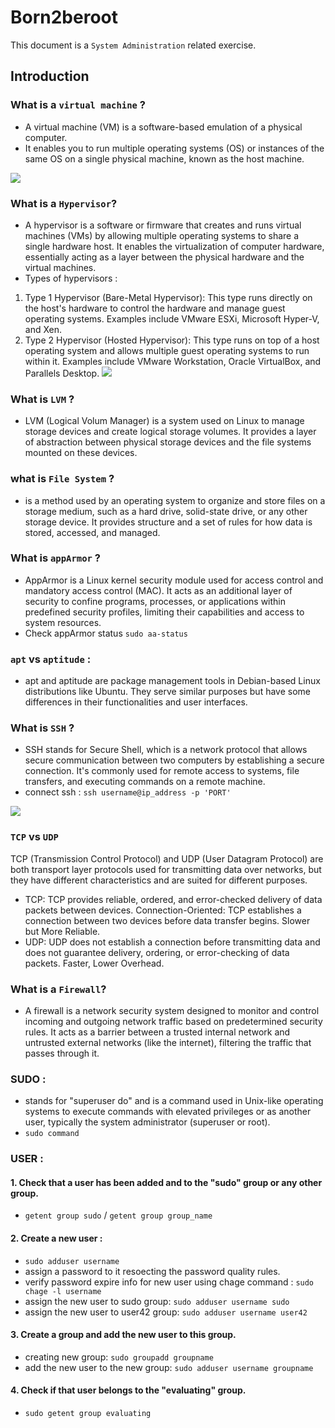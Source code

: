 # Born2beroot
This document is a `System Administration` related exercise.

## Introduction

### What is a `virtual machine` ?
- A virtual machine (VM) is a software-based emulation of a physical computer.
- It enables you to run multiple operating systems (OS) or instances of the same OS on a single physical machine, known as the host machine.
 <img src="https://www.thisprogrammingthing.com/assets/2021/whats-a-vm-hypervisor.jpg">

### What is a `Hypervisor`?
- A hypervisor is a software or firmware that creates and runs virtual machines (VMs) by allowing multiple operating systems to share a single hardware host. It enables the virtualization of computer hardware, essentially acting as a layer between the physical hardware and the virtual machines.
- Types of hypervisors :
1. Type 1 Hypervisor (Bare-Metal Hypervisor): This type runs directly on the host's hardware to control the hardware and manage guest operating systems. Examples include VMware ESXi, Microsoft Hyper-V, and Xen.
2. Type 2 Hypervisor (Hosted Hypervisor): This type runs on top of a host operating system and allows multiple guest operating systems to run within it. Examples include VMware Workstation, Oracle VirtualBox, and Parallels Desktop.
    <img src="https://www.parkplacetechnologies.com/wp-content/uploads/2022/02/type-1-hypervisor-vs-type-2-2048x999.png">

### What is `LVM` ?
- LVM (Logical Volum Manager) is a system used on Linux to manage storage devices and create logical storage volumes. It provides a layer of abstraction between physical storage devices and the file systems mounted on these devices. 

### what is `File System` ?
- is a method used by an operating system to organize and store files on a storage medium, such as a hard drive, solid-state drive, or any other storage device. It provides structure and a set of rules for how data is stored, accessed, and managed.

### What is `appArmor` ?
- AppArmor is a Linux kernel security module used for access control and mandatory access control (MAC). It acts as an additional layer of security to confine programs, processes, or applications within predefined security profiles, limiting their capabilities and access to system resources.
- Check appArmor status `sudo aa-status`

### `apt` vs `aptitude` :
- apt and aptitude are package management tools in Debian-based Linux distributions like Ubuntu. They serve similar purposes but have some differences in their functionalities and user interfaces.

### What is `SSH` ?
- SSH stands for Secure Shell, which is a network protocol that allows secure communication between two computers by establishing a secure connection. It's commonly used for remote access to systems, file transfers, and executing commands on a remote machine.
- connect ssh : `ssh username@ip_address -p 'PORT'`
 <img src="https://www.ipxo.com/app/uploads/2022/02/What-is-SSH-820x460.jpg">

### `TCP` vs `UDP`
TCP (Transmission Control Protocol) and UDP (User Datagram Protocol) are both transport layer protocols used for transmitting data over networks, but they have different characteristics and are suited for different purposes.
- TCP:
    TCP provides reliable, ordered, and error-checked delivery of data packets between devices.
    Connection-Oriented: TCP establishes a connection between two devices before data transfer begins.
    Slower but More Reliable.
- UDP:
    UDP does not establish a connection before transmitting data and does not guarantee delivery, ordering, or error-checking of data packets.
    Faster, Lower Overhead.

### What is a `Firewall`?
- A firewall is a network security system designed to monitor and control incoming and outgoing network traffic based on predetermined security rules. It acts as a barrier between a trusted internal network and untrusted external networks (like the internet), filtering the traffic that passes through it.

### SUDO :
- stands for "superuser do" and is a command used in Unix-like operating systems to execute commands with elevated privileges or as another user, typically the system administrator (superuser or root).
- `sudo command`

### USER :
#### 1. Check that a user has been added and to the "sudo" group or any other group.
- `getent group sudo` / `getent group group_name`
#### 2. Create a new user :
-  `sudo adduser username`
- assign a password to it resoecting the password quality rules.
- verify password expire info for new user using chage command : `sudo chage -l username`
- assign the new user to sudo group: `sudo adduser username sudo`
- assign the new user to user42 group: `sudo adduser username user42`
#### 3. Create a group and add the new user to this group.
- creating new group: `sudo groupadd groupname`
- add the new user to the new group: `sudo adduser username groupname`
#### 4. Check if that user belongs to the "evaluating" group.
- `sudo getent group evaluating`